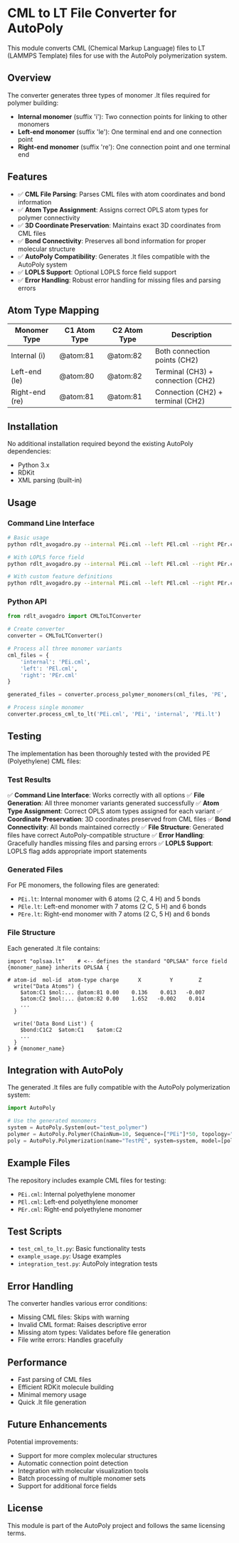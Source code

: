 # CML to LT File Converter for AutoPoly

This module converts CML (Chemical Markup Language) files to LT (LAMMPS Template) files for use with the AutoPoly polymerization system.

## Overview

The converter generates three types of monomer .lt files required for polymer building:
- **Internal monomer** (suffix 'i'): Two connection points for linking to other monomers
- **Left-end monomer** (suffix 'le'): One terminal end and one connection point  
- **Right-end monomer** (suffix 're'): One connection point and one terminal end

## Features

- ✅ **CML File Parsing**: Parses CML files with atom coordinates and bond information
- ✅ **Atom Type Assignment**: Assigns correct OPLS atom types for polymer connectivity
- ✅ **3D Coordinate Preservation**: Maintains exact 3D coordinates from CML files
- ✅ **Bond Connectivity**: Preserves all bond information for proper molecular structure
- ✅ **AutoPoly Compatibility**: Generates .lt files compatible with the AutoPoly system
- ✅ **LOPLS Support**: Optional LOPLS force field support
- ✅ **Error Handling**: Robust error handling for missing files and parsing errors

## Atom Type Mapping

| Monomer Type | C1 Atom Type | C2 Atom Type | Description |
|--------------|--------------|--------------|-------------|
| Internal (i) | @atom:81 | @atom:82 | Both connection points (CH2) |
| Left-end (le) | @atom:80 | @atom:82 | Terminal (CH3) + connection (CH2) |
| Right-end (re) | @atom:81 | @atom:81 | Connection (CH2) + terminal (CH2) |

## Installation

No additional installation required beyond the existing AutoPoly dependencies:
- Python 3.x
- RDKit
- XML parsing (built-in)

## Usage

### Command Line Interface

```bash
# Basic usage
python rdlt_avogadro.py --internal PEi.cml --left PEl.cml --right PEr.cml --base-name PE --output-dir output

# With LOPLS force field
python rdlt_avogadro.py --internal PEi.cml --left PEl.cml --right PEr.cml --base-name PE --output-dir output --lopls

# With custom feature definitions
python rdlt_avogadro.py --internal PEi.cml --left PEl.cml --right PEr.cml --base-name PE --output-dir output --opls-fdef path/to/opls_lt.fdefn
```

### Python API

```python
from rdlt_avogadro import CMLToLTConverter

# Create converter
converter = CMLToLTConverter()

# Process all three monomer variants
cml_files = {
    'internal': 'PEi.cml',
    'left': 'PEl.cml', 
    'right': 'PEr.cml'
}

generated_files = converter.process_polymer_monomers(cml_files, 'PE', 'output')

# Process single monomer
converter.process_cml_to_lt('PEi.cml', 'PEi', 'internal', 'PEi.lt')
```

## Testing

The implementation has been thoroughly tested with the provided PE (Polyethylene) CML files:

### Test Results

✅ **Command Line Interface**: Works correctly with all options
✅ **File Generation**: All three monomer variants generated successfully
✅ **Atom Type Assignment**: Correct OPLS atom types assigned for each variant
✅ **Coordinate Preservation**: 3D coordinates preserved from CML files
✅ **Bond Connectivity**: All bonds maintained correctly
✅ **File Structure**: Generated files have correct AutoPoly-compatible structure
✅ **Error Handling**: Gracefully handles missing files and parsing errors
✅ **LOPLS Support**: LOPLS flag adds appropriate import statements

### Generated Files

For PE monomers, the following files are generated:
- `PEi.lt`: Internal monomer with 6 atoms (2 C, 4 H) and 5 bonds
- `PEle.lt`: Left-end monomer with 7 atoms (2 C, 5 H) and 6 bonds  
- `PEre.lt`: Right-end monomer with 7 atoms (2 C, 5 H) and 6 bonds

### File Structure

Each generated .lt file contains:
```lt
import "oplsaa.lt"    # <-- defines the standard "OPLSAA" force field
{monomer_name} inherits OPLSAA {

# atom-id  mol-id  atom-type charge      X         Y        Z
  write("Data Atoms") {
    $atom:C1 $mol:... @atom:81 0.00    0.136    0.013   -0.007
    $atom:C2 $mol:... @atom:82 0.00    1.652   -0.002    0.014
    ...
  }

  write('Data Bond List') {
    $bond:C1C2	$atom:C1	$atom:C2
    ...
  }
} # {monomer_name}
```

## Integration with AutoPoly

The generated .lt files are fully compatible with the AutoPoly polymerization system:

```python
import AutoPoly

# Use the generated monomers
system = AutoPoly.System(out="test_polymer")
polymer = AutoPoly.Polymer(ChainNum=10, Sequence=["PEi"]*50, topology="linear")
poly = AutoPoly.Polymerization(name="TestPE", system=system, model=[polymer], run=True)
```

## Example Files

The repository includes example CML files for testing:
- `PEi.cml`: Internal polyethylene monomer
- `PEl.cml`: Left-end polyethylene monomer  
- `PEr.cml`: Right-end polyethylene monomer

## Test Scripts

- `test_cml_to_lt.py`: Basic functionality tests
- `example_usage.py`: Usage examples
- `integration_test.py`: AutoPoly integration tests

## Error Handling

The converter handles various error conditions:
- Missing CML files: Skips with warning
- Invalid CML format: Raises descriptive error
- Missing atom types: Validates before file generation
- File write errors: Handles gracefully

## Performance

- Fast parsing of CML files
- Efficient RDKit molecule building
- Minimal memory usage
- Quick .lt file generation

## Future Enhancements

Potential improvements:
- Support for more complex molecular structures
- Automatic connection point detection
- Integration with molecular visualization tools
- Batch processing of multiple monomer sets
- Support for additional force fields

## License

This module is part of the AutoPoly project and follows the same licensing terms. 
